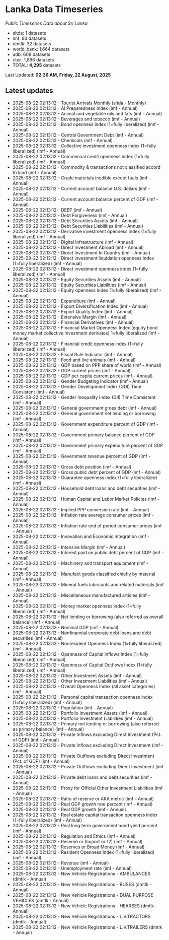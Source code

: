 # Lanka Data Timeseries
*Public Timeseries Data about Sri Lanka*

* sltda: 1 datasets
* imf: 93 datasets
* dmtlk: 32 datasets
* world_bank: 1,664 datasets
* adb: 609 datasets
* cbsl: 1,896 datasets
* TOTAL: **4,295** datasets

Last Updated: **02:36 AM, Friday, 22 August, 2025**

## Latest updates

* 2025-08-22 02:13:12 - Tourist Arrivals Monthly (sltda - Monthly)
* 2025-08-22 02:13:12 - AI Preparedness Index (imf - Annual)
* 2025-08-22 02:13:12 - Animal and vegetable oils and fats (imf - Annual)
* 2025-08-22 02:13:12 - Beverages and tobacco (imf - Annual)
* 2025-08-22 02:13:12 - Bond openness index (1=fully liberalized) (imf - Annual)
* 2025-08-22 02:13:12 - Central Government Debt (imf - Annual)
* 2025-08-22 02:13:12 - Chemicals (imf - Annual)
* 2025-08-22 02:13:12 - Collective investment openness index (1=fully liberalized) (imf - Annual)
* 2025-08-22 02:13:12 - Commercial credit openness index (1=fully liberalized) (imf - Annual)
* 2025-08-22 02:13:12 - Commodity & transactions not classified accord to kind (imf - Annual)
* 2025-08-22 02:13:12 - Crude materials inedible except fuels (imf - Annual)
* 2025-08-22 02:13:12 - Current account balance U.S. dollars (imf - Annual)
* 2025-08-22 02:13:12 - Current account balance percent of GDP (imf - Annual)
* 2025-08-22 02:13:12 - DEBT (imf - Annual)
* 2025-08-22 02:13:12 - Debt Forgiveness (imf - Annual)
* 2025-08-22 02:13:12 - Debt Securities Assets (imf - Annual)
* 2025-08-22 02:13:12 - Debt Securities Liabilities (imf - Annual)
* 2025-08-22 02:13:12 - Derivative investment openness index (1=fully liberalized) (imf - Annual)
* 2025-08-22 02:13:12 - Digital Infrastructure (imf - Annual)
* 2025-08-22 02:13:12 - Direct Investment Abroad (imf - Annual)
* 2025-08-22 02:13:12 - Direct Investment In Country (imf - Annual)
* 2025-08-22 02:13:12 - Direct investment liquidation openness index (1=fully liberalized) (imf - Annual)
* 2025-08-22 02:13:12 - Direct investment openness index (1=fully liberalized) (imf - Annual)
* 2025-08-22 02:13:12 - Equity Securities Assets (imf - Annual)
* 2025-08-22 02:13:12 - Equity Securities Liabilities (imf - Annual)
* 2025-08-22 02:13:12 - Equity openness index (1=fully liberalized) (imf - Annual)
* 2025-08-22 02:13:12 - Expenditure (imf - Annual)
* 2025-08-22 02:13:12 - Export Diversification Index (imf - Annual)
* 2025-08-22 02:13:12 - Export Quality Index (imf - Annual)
* 2025-08-22 02:13:12 - Extensive Margin (imf - Annual)
* 2025-08-22 02:13:12 - Financial Derivatives (imf - Annual)
* 2025-08-22 02:13:12 - Financial Market Openness Index (equity bond money market collective investment derivates) 1=fully liberalized (imf - Annual)
* 2025-08-22 02:13:12 - Financial credit openness index (1=fully liberalized) (imf - Annual)
* 2025-08-22 02:13:12 - Fiscal Rule Indicator (imf - Annual)
* 2025-08-22 02:13:12 - Food and live animals (imf - Annual)
* 2025-08-22 02:13:12 - GDP based on PPP share of world (imf - Annual)
* 2025-08-22 02:13:12 - GDP current prices (imf - Annual)
* 2025-08-22 02:13:12 - GDP per capita current prices (imf - Annual)
* 2025-08-22 02:13:12 - Gender Budgeting Indicator (imf - Annual)
* 2025-08-22 02:13:12 - Gender Development Index (GDI) Time Consistent (imf - Annual)
* 2025-08-22 02:13:12 - Gender Inequality Index (GII) Time Consistent (imf - Annual)
* 2025-08-22 02:13:12 - General government gross debt (imf - Annual)
* 2025-08-22 02:13:12 - General government net lending or borrowing (imf - Annual)
* 2025-08-22 02:13:12 - Government expenditure percent of GDP (imf - Annual)
* 2025-08-22 02:13:12 - Government primary balance percent of GDP (imf - Annual)
* 2025-08-22 02:13:12 - Government primary expenditure percent of GDP (imf - Annual)
* 2025-08-22 02:13:12 - Government revenue percent of GDP (imf - Annual)
* 2025-08-22 02:13:12 - Gross debt position (imf - Annual)
* 2025-08-22 02:13:12 - Gross public debt percent of GDP (imf - Annual)
* 2025-08-22 02:13:12 - Guarantee openness index (1=fully liberalized) (imf - Annual)
* 2025-08-22 02:13:12 - Household debt loans and debt securities (imf - Annual)
* 2025-08-22 02:13:12 - Human Capital and Labor Market Policies (imf - Annual)
* 2025-08-22 02:13:12 - Implied PPP conversion rate (imf - Annual)
* 2025-08-22 02:13:12 - Inflation rate average consumer prices (imf - Annual)
* 2025-08-22 02:13:12 - Inflation rate end of period consumer prices (imf - Annual)
* 2025-08-22 02:13:12 - Innovation and Economic Integration (imf - Annual)
* 2025-08-22 02:13:12 - Intensive Margin (imf - Annual)
* 2025-08-22 02:13:12 - Interest paid on public debt percent of GDP (imf - Annual)
* 2025-08-22 02:13:12 - Machinery and transport equipment (imf - Annual)
* 2025-08-22 02:13:12 - Manufact goods classified chiefly by material (imf - Annual)
* 2025-08-22 02:13:12 - Mineral fuels lubricants and related materials (imf - Annual)
* 2025-08-22 02:13:12 - Miscellaneous manufactured articles (imf - Annual)
* 2025-08-22 02:13:12 - Money market openness index (1=fully liberalized) (imf - Annual)
* 2025-08-22 02:13:12 - Net lending or borrowing (also referred as overall balance) (imf - Annual)
* 2025-08-22 02:13:12 - Nominal GDP (imf - Annual)
* 2025-08-22 02:13:12 - Nonfinancial corporate debt loans and debt securities (imf - Annual)
* 2025-08-22 02:13:12 - Nonresident Openness Index (1=fully liberalized) (imf - Annual)
* 2025-08-22 02:13:12 - Openness of Capital Inflows Index (1=fully liberalized) (imf - Annual)
* 2025-08-22 02:13:12 - Openness of Capital Outflows Index (1=fully liberalized) (imf - Annual)
* 2025-08-22 02:13:12 - Other Investment Assets (imf - Annual)
* 2025-08-22 02:13:12 - Other Investment Liabilities (imf - Annual)
* 2025-08-22 02:13:12 - Overall Openness Index (all asset categories) (imf - Annual)
* 2025-08-22 02:13:12 - Personal capital transaction openness index (1=fully liberalized) (imf - Annual)
* 2025-08-22 02:13:12 - Population (imf - Annual)
* 2025-08-22 02:13:12 - Portfolio Investment Assets (imf - Annual)
* 2025-08-22 02:13:12 - Portfolio Investment Liabilities (imf - Annual)
* 2025-08-22 02:13:12 - Primary net lending or borrowing (also referred as primary balance) (imf - Annual)
* 2025-08-22 02:13:12 - Private Inflows excluding Direct Investment (Pct. of GDP) (imf - Annual)
* 2025-08-22 02:13:12 - Private Inflows excluding Direct Investment (imf - Annual)
* 2025-08-22 02:13:12 - Private Outflows excluding Direct Investment (Pct. of GDP) (imf - Annual)
* 2025-08-22 02:13:12 - Private Outflows excluding Direct Investment (imf - Annual)
* 2025-08-22 02:13:12 - Private debt loans and debt securities (imf - Annual)
* 2025-08-22 02:13:12 - Proxy for Official Other Investment Liabilities (imf - Annual)
* 2025-08-22 02:13:12 - Ratio of reserve or ARA metric (imf - Annual)
* 2025-08-22 02:13:12 - Real GDP growth rate percent (imf - Annual)
* 2025-08-22 02:13:12 - Real GDP growth (imf - Annual)
* 2025-08-22 02:13:12 - Real estate capital transaction openness index (1=fully liberalized) (imf - Annual)
* 2025-08-22 02:13:12 - Real long term government bond yield percent (imf - Annual)
* 2025-08-22 02:13:12 - Regulation and Ethics (imf - Annual)
* 2025-08-22 02:13:12 - Reserve or (Import or 12) (imf - Annual)
* 2025-08-22 02:13:12 - Reserves or Broad Money (imf - Annual)
* 2025-08-22 02:13:12 - Resident Openness Index (1=fully liberalized) (imf - Annual)
* 2025-08-22 02:13:12 - Revenue (imf - Annual)
* 2025-08-22 02:13:12 - Unemployment rate (imf - Annual)
* 2025-08-22 02:13:12 - New Vehicle Registrations - AMBULANCES (dmtlk - Annual)
* 2025-08-22 02:13:12 - New Vehicle Registrations - BUSES (dmtlk - Annual)
* 2025-08-22 02:13:12 - New Vehicle Registrations - DUAL PURPOSE VEHICLES (dmtlk - Annual)
* 2025-08-22 02:13:12 - New Vehicle Registrations - HEARSES (dmtlk - Annual)
* 2025-08-22 02:13:12 - New Vehicle Registrations - L.V.TRACTORS (dmtlk - Annual)
* 2025-08-22 02:13:12 - New Vehicle Registrations - L.V.TRAILERS (dmtlk - Annual)